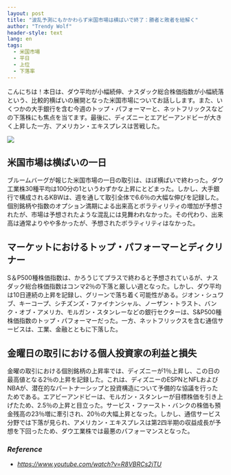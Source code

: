```yaml
---
layout: post
title: "波乱予測にもかかわらず米国市場は横ばいで終了：勝者と敗者を紐解く"
author: "Trendy Wolf"
header-style: text
lang: en
tags:
  - 米国市場
  - 平日
  - 上位
  - 下落率
---
```


こんにちは！本日は、ダウ平均が小幅続伸、ナスダック総合株価指数が小幅続落という、比較的横ばいの展開となった米国市場についてお話しします。また、いくつかの大手銀行を含む今週のトップ・パフォーマーと、ネットフリックスなどの下落株にも焦点を当てます。最後に、ディズニーとエアビーアンドビーが大きく上昇した一方、アメリカン・エキスプレスは苦戦した。

<img
    src="https://thumbnail.jpg"
/>






## 米国市場は横ばいの一日




ブルームバーグが報じた米国市場の一日の取引は、ほぼ横ばいで終わった。ダウ工業株30種平均は100分の1というわずかな上昇にとどまった。しかし、大手銀行で構成されるKBWは、週を通して取引全体で6.6％の大幅な伸びを記録した。個別銘柄や指数のオプション満期による出来高とボラティリティの増加が予想されたが、市場は予想されたような混乱には見舞われなかった。その代わり、出来高は通常よりやや多かったが、予想されたボラティリティはなかった。









## マーケットにおけるトップ・パフォーマーとディクリナー




S＆P500種株価指数は、かろうじてプラスで終わると予想されているが、ナスダック総合株価指数はコンマ2％の下落と厳しい週となった。しかし、ダウ平均は10日連続の上昇を記録し、グリーンで落ち着く可能性がある。ジオン・シュワブ、キーコープ、シチズンズ・ファイナンシャル、ノーザン・トラスト、バンク・オブ・アメリカ、モルガン・スタンレーなどの銀行セクターは、S&P500種株価指数のトップ・パフォーマーだった。一方、ネットフリックスを含む通信サービスは、工業、金融とともに下落した。









## 金曜日の取引における個人投資家の利益と損失




金曜の取引における個別銘柄の上昇率では、ディズニーが1％上昇し、この日の最高値となる2％の上昇を記録した。これは、ディズニーのESPNとNFLおよびNBAが、潜在的なパートナーシップと投資構造について予備的な協議を行ったためである。エアビーアンドビーは、モルガン・スタンレーが目標株価を引き上げたため、2.5％の上昇と目立った。サービス・ファースト・バンクの株価も預金残高の23％増に牽引され、20％の大幅上昇となった。しかし、通信サービス分野では下落が見られ、アメリカン・エキスプレスは第2四半期の収益成長が予想を下回ったため、ダウ工業株では最悪のパフォーマンスとなった。


### _Reference_
- _https://www.youtube.com/watch?v=R8VBRCs2jTU_

